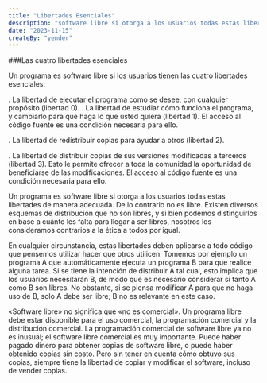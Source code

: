 ```yaml
---
title: "Libertades Esenciales"
description: "software libre si otorga a los usuarios todas estas libertades de manera adecuada. De lo contrario no es libre."
date: "2023-11-15"
createBy: "yender"
---
```


###Las cuatro libertades esenciales

Un programa es software libre si los usuarios tienen las cuatro libertades esenciales:

. La libertad de ejecutar el programa como se desee, con cualquier propósito (libertad 0).
. La libertad de estudiar cómo funciona el programa, y cambiarlo para que haga lo que usted quiera (libertad 1). El acceso al código fuente es una condición necesaria para ello.

. La libertad de redistribuir copias para ayudar a otros (libertad 2).

. La libertad de distribuir copias de sus versiones modificadas a terceros (libertad 3). Esto le permite ofrecer a toda la comunidad la oportunidad de beneficiarse de las modificaciones. El acceso al código fuente es una condición necesaria para ello.

Un programa es software libre si otorga a los usuarios todas estas libertades de manera adecuada. De lo contrario no es libre. Existen diversos esquemas de distribución que no son libres, y si bien podemos distinguirlos en base a cuánto les falta para llegar a ser libres, nosotros los consideramos contrarios a la ética a todos por igual.

En cualquier circunstancia, estas libertades deben aplicarse a todo código que pensemos utilizar hacer que otros utilicen. Tomemos por ejemplo un programa A que automáticamente ejecuta un programa B para que realice alguna tarea. Si se tiene la intención de distribuir A tal cual, esto implica que los usuarios necesitarán B, de modo que es necesario considerar si tanto A como B son libres. No obstante, si se piensa modificar A para que no haga uso de B, solo A debe ser libre; B no es relevante en este caso.

«Software libre» no significa que «no es comercial». Un programa libre debe estar disponible para el uso comercial, la programación comercial y la distribución comercial. La programación comercial de software libre ya no es inusual; el software libre comercial es muy importante. Puede haber pagado dinero para obtener copias de software libre, o puede haber obtenido copias sin costo. Pero sin tener en cuenta cómo obtuvo sus copias, siempre tiene la libertad de copiar y modificar el software, incluso de vender copias.
